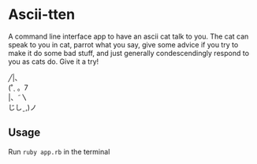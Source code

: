 # Ascii-tten
A command line interface app to have an ascii cat talk to you. The cat can speak to you in cat, parrot what you say, give some advice if you try to make it do some bad stuff, and just generally condescendingly respond to you as cats do. Give it a try!

 ╱|、     
(˚ˎ 。7     
|、˜〵        
じしˍ,)ノ

## Usage
Run `ruby app.rb` in the terminal
